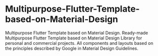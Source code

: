 # Multipurpose-Flutter-Template-based-on-Material-Design
Multipurpose Flutter Template based on Material Design.  Ready-made Multipurpose Flutter Template based on Material Design Library for personal and commercial projects. All components and layouts based on the principles described by Google in Material Design Guidelines.
